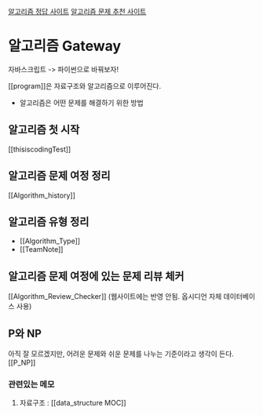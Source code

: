 [알고리즘 정답 사이트](https://the-algorithms.com/ko)
[알고리즘 문제 추천 사이트](https://covenant.tistory.com/224)

# 알고리즘 Gateway

자바스크립트 -> 파이썬으로 바꿔보자! 

[[program]]은 자료구조와 알고리즘으로 이루어진다. 

- 알고리즘은 어떤 문제를 해결하기 위한 방법

## 알고리즘 첫 시작
[[thisiscodingTest]]

## 알고리즘 문제 여정 정리 
[[Algorithm_history]]

## 알고리즘 유형 정리
- [[Algorithm_Type]]
- [[TeamNote]]

## 알고리즘 문제 여정에 있는 문제 리뷰 체커
[[Algorithm_Review_Checker]] (웹사이트에는 반영 안됨. 옵시디언 자체 데이터베이스 사용)

## P와 NP
아직 잘 모르겠지만, 어려운 문제와 쉬운 문제를 나누는 기준이라고 생각이 든다.
[[P_NP]]



### 관련있는 메모
1. 자료구조 : [[data_structure MOC]]


